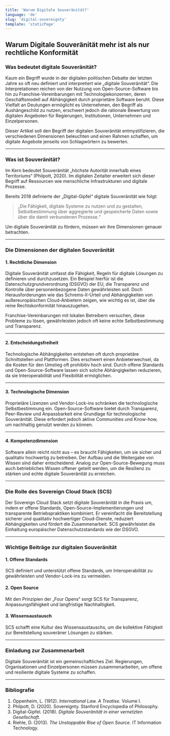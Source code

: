 ```yaml
---
title: 'Warum Digitale Souveränität?'
language: 'de'
slug: 'digital-sovereignty'
template: 'staticPage'
---
```


## Warum Digitale Souveränität mehr ist als nur rechtliche Konformität

### **Was bedeutet digitale Souveränität?**

Kaum ein Begriff wurde in der digitalen politischen Debatte der letzten Jahre so oft neu definiert und interpretiert wie „digitale Souveränität“. Die Interpretationen reichen von der Nutzung von Open-Source-Software bis hin zu Franchise-Vereinbarungen mit Technologiekonzernen, deren Geschäftsmodell auf Abhängigkeit durch proprietäre Software beruht. Diese Vielfalt an Deutungen ermöglicht es Unternehmen, den Begriff als Aushängeschild zu nutzen, erschwert jedoch die rationale Bewertung von digitalen Angeboten für Regierungen, Institutionen, Unternehmen und Einzelpersonen.

Dieser Artikel soll den Begriff der digitalen Souveränität entmystifizieren, die verschiedenen Dimensionen beleuchten und einen Rahmen schaffen, um digitale Angebote jenseits von Schlagwörtern zu bewerten.

---

### **Was ist Souveränität?**

Im Kern bedeutet Souveränität „höchste Autorität innerhalb eines Territoriums“ (Philpott, 2020). Im digitalen Zeitalter erweitert sich dieser Begriff auf Ressourcen wie menschliche Infrastrukturen und digitale Prozesse.

Bereits 2018 definierte der „Digital-Gipfel“ digitale Souveränität wie folgt:

> „Die Fähigkeit, digitale Systeme zu nutzen und zu gestalten, Selbstbestimmung über aggregierte und gespeicherte Daten sowie über die damit verbundenen Prozesse.“

Um digitale Souveränität zu fördern, müssen wir ihre Dimensionen genauer betrachten.

---

### **Die Dimensionen der digitalen Souveränität**

#### **1. Rechtliche Dimension**

Digitale Souveränität umfasst die Fähigkeit, Regeln für digitale Lösungen zu definieren und durchzusetzen. Ein Beispiel hierfür ist die Datenschutzgrundverordnung (DSGVO) der EU, die Transparenz und Kontrolle über personenbezogene Daten gewährleisten soll. Doch Herausforderungen wie das Schrems-II-Urteil und Abhängigkeiten von außereuropäischen Cloud-Anbietern zeigen, wie wichtig es ist, über die reine Rechtskonformität hinauszugehen.

Franchise-Vereinbarungen mit lokalen Betreibern versuchen, diese Probleme zu lösen, gewährleisten jedoch oft keine echte Selbstbestimmung und Transparenz.

---

#### **2. Entscheidungsfreiheit**

Technologische Abhängigkeiten entstehen oft durch proprietäre Schnittstellen und Plattformen. Dies erschwert einen Anbieterwechsel, da die Kosten für den Umstieg oft prohibitiv hoch sind. Durch offene Standards und Open-Source-Software lassen sich solche Abhängigkeiten reduzieren, da sie Interoperabilität und Flexibilität ermöglichen.

---

#### **3. Technologische Dimension**

Proprietäre Lizenzen und Vendor-Lock-ins schränken die technologische Selbstbestimmung ein. Open-Source-Software bietet durch Transparenz, Peer-Review und Anpassbarkeit eine Grundlage für technologische Souveränität. Diese erfordert jedoch aktive Communities und Know-how, um nachhaltig genutzt werden zu können.

---

#### **4. Kompetenzdimension**

Software allein reicht nicht aus – es braucht Fähigkeiten, um sie sicher und qualitativ hochwertig zu betreiben. Der Aufbau und die Weitergabe von Wissen sind daher entscheidend. Analog zur Open-Source-Bewegung muss auch betriebliches Wissen offener geteilt werden, um die Resilienz zu stärken und echte digitale Souveränität zu erreichen.

---

### **Die Rolle des Sovereign Cloud Stack (SCS)**

Der Sovereign Cloud Stack setzt digitale Souveränität in die Praxis um, indem er offene Standards, Open-Source-Implementierungen und transparente Betriebspraktiken kombiniert. Er vereinfacht die Bereitstellung sicherer und qualitativ hochwertiger Cloud-Dienste, reduziert Abhängigkeiten und fördert die Zusammenarbeit. SCS gewährleistet die Einhaltung europäischer Datenschutzstandards wie der DSGVO.

---

### **Wichtige Beiträge zur digitalen Souveränität**

#### **1. Offene Standards**

SCS definiert und unterstützt offene Standards, um Interoperabilität zu gewährleisten und Vendor-Lock-ins zu vermeiden.

#### **2. Open Source**

Mit den Prinzipien der „Four Opens“ sorgt SCS für Transparenz, Anpassungsfähigkeit und langfristige Nachhaltigkeit.

#### **3. Wissensaustausch**

SCS schafft eine Kultur des Wissensaustauschs, um die kollektive Fähigkeit zur Bereitstellung souveräner Lösungen zu stärken.

---

### **Einladung zur Zusammenarbeit**

Digitale Souveränität ist ein gemeinschaftliches Ziel. Regierungen, Organisationen und Einzelpersonen müssen zusammenarbeiten, um offene und resiliente digitale Systeme zu schaffen.

---

### **Bibliografie**

1. Oppenheim, L. (1912). _International Law. A Treatise._ Volume I.
2. Philpott, D. (2020). Sovereignty. Stanford Encyclopedia of Philosophy.
3. Digital-Gipfel. (2018). _Digitale Souveränität in einer vernetzten Gesellschaft._
4. Riehle, D. (2013). _The Unstoppable Rise of Open Source._ IT Information Technology.
